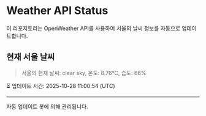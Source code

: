 
# Weather API Status

이 리포지토리는 OpenWeather API를 사용하여 서울의 날씨 정보를 자동으로 업데이트합니다.

## 현재 서울 날씨
> 서울의 현재 날씨: clear sky, 온도: 8.76°C, 습도: 66%

⏳ 업데이트 시간: 2025-10-28 11:00:54 (UTC)

---
자동 업데이트 봇에 의해 관리됩니다.
